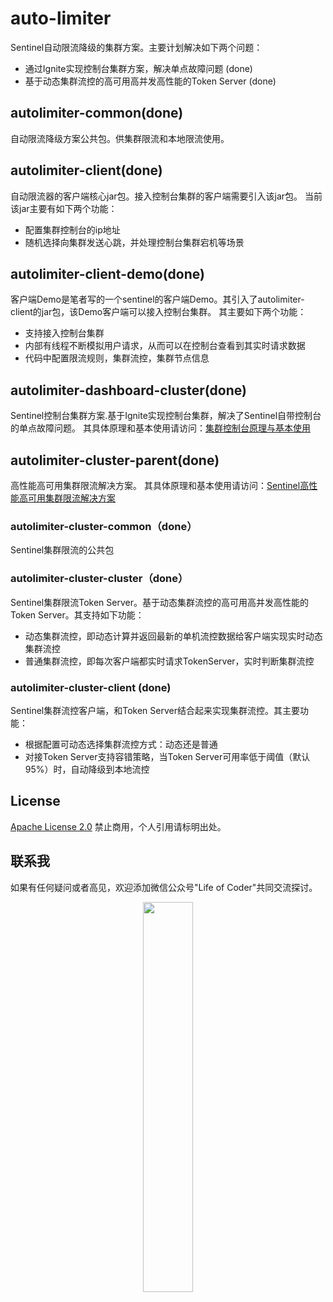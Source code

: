 # auto-limiter
Sentinel自动限流降级的集群方案。主要计划解决如下两个问题：
* 通过Ignite实现控制台集群方案，解决单点故障问题 (done)
* 基于动态集群流控的高可用高并发高性能的Token Server (done)

## autolimiter-common(done)
自动限流降级方案公共包。供集群限流和本地限流使用。

## autolimiter-client(done)
自动限流器的客户端核心jar包。接入控制台集群的客户端需要引入该jar包。
当前该jar主要有如下两个功能：
* 配置集群控制台的ip地址
* 随机选择向集群发送心跳，并处理控制台集群宕机等场景

## autolimiter-client-demo(done)
客户端Demo是笔者写的一个sentinel的客户端Demo。其引入了autolimiter-client的jar包，该Demo客户端可以接入控制台集群。
其主要如下两个功能：
* 支持接入控制台集群
* 内部有线程不断模拟用户请求，从而可以在控制台查看到其实时请求数据
* 代码中配置限流规则，集群流控，集群节点信息

## autolimiter-dashboard-cluster(done)
Sentinel控制台集群方案.基于Ignite实现控制台集群，解决了Sentinel自带控制台的单点故障问题。
其具体原理和基本使用请访问：[集群控制台原理与基本使用](https://blog.csdn.net/hilaryfrank/article/details/107963175 '原理与使用')

## autolimiter-cluster-parent(done)
高性能高可用集群限流解决方案。
其具体原理和基本使用请访问：[Sentinel高性能高可用集群限流解决方案](https://blog.csdn.net/hilaryfrank/article/details/125879672 '原理与使用')

### autolimiter-cluster-common（done）
Sentinel集群限流的公共包

### autolimiter-cluster-cluster（done）
Sentinel集群限流Token Server。基于动态集群流控的高可用高并发高性能的Token Server。其支持如下功能：
* 动态集群流控，即动态计算并返回最新的单机流控数据给客户端实现实时动态集群流控
* 普通集群流控，即每次客户端都实时请求TokenServer，实时判断集群流控

### autolimiter-cluster-client (done)
Sentinel集群流控客户端，和Token Server结合起来实现集群流控。其主要功能：
* 根据配置可动态选择集群流控方式：动态还是普通
* 对接Token Server支持容错策略，当Token Server可用率低于阈值（默认95%）时，自动降级到本地流控


## License
[Apache License 2.0](https://github.com/lifeofcoder/dynamic-executor/blob/master/LICENSE)
禁止商用，个人引用请标明出处。

## 联系我
如果有任何疑问或者高见，欢迎添加微信公众号"Life of Coder"共同交流探讨。

<p align="center"><img width="40%" src="https://img-blog.csdnimg.cn/20191128202145538.jpg?x-oss-process=image/watermark,type_ZmFuZ3poZW5naGVpdGk,shadow_10,text_aHR0cHM6Ly9ibG9nLmNzZG4ubmV0L2hpbGFyeWZyYW5r,size_16,color_FFFFFF,t_70" /></p>
